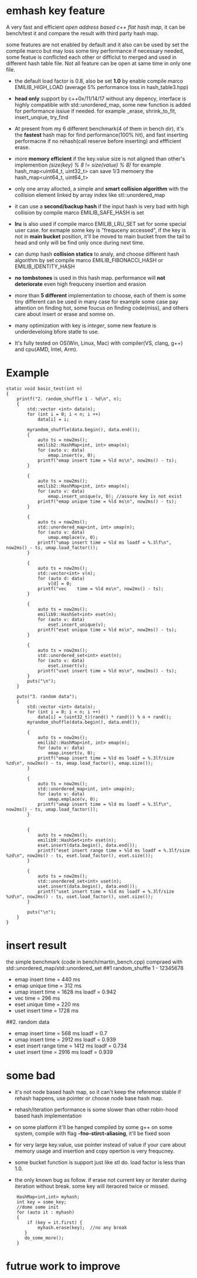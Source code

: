 # emhash key feature
A very fast and efficient *open address based c++ flat hash map*, it can be bench/test it and compare the result with third party hash map. 

some features are not enabled by default and it also can be used by set the compile marco but may loss some tiny performance if necessary needed, some featue is conflicted each other or difficlut to merged and used in different hash table file. Not all feature can be open at same time in only one file.

- the default load factor is 0.8, also be set **1.0** by enable compile marco EMILIB_HIGH_LOAD (average 5% performance loss in hash_table3.hpp)

- **head only** support by c++0x/11/14/17 without any depency, interface is highly compatible with std::unordered_map, some new function is added for performance issiue if needed. for example _erase, shrink_to_fit, insert_unqiue, try_find

- At present from my 6 different benchmark(4 of them in bench dir), it's the **fastest** hash map for find performance(100% hit), and fast inserting performacne if no rehash(call reserve before inserting) and effficient erase.

- more **memory efficient** if the key.value size is not aligned than other's implemention *(size(key) % 8 != size(value) % 8)* 
for example hash_map<uint64_t, uint32_t> can save 1/3 memoery the hash_map<uint64_t, uint64_t>

- only one array allocted, a simple and **smart collision algorithm** with the collision element linked by array index like stl::unordered_map

- it can use a **second/backup hash** if the input hash is very bad with high collision by compile marco EMILIB_SAFE_HASH is set

- **lru** is also used if compile marco EMILIB_LRU_SET set for some special user case. for exmaple some key is "frequceny accessed", if the key is not in **main bucket** position, it'll be moved to main bucket from the tail to head and only  will be find only once during next time.

- can dump hash **collision statics** to analy, and choose different hash algorithm by set compile marco EMILIB_FIBONACCI_HASH or EMILIB_IDENTITY_HASH

- **no tombstones** is used in this hash map. performance will **not deteriorate** even high frequceny insertion and erasion
- more than **5 different** implementation to choose, each of them is some tiny different can be used in many case
for example some case pay attention on finding hot, some foucus on finding code(miss), and others care about insert or erase and somne on.

- many optimization with key is *integer*, some new feature is underdeveloing bfore statle to use.

- It's fully tested on OS(Win, Linux, Mac) with compiler(VS, clang, g++) and cpu(AMD, Intel, Arm).

# Example

```
static void basic_test(int n)
{
    printf("2. random_shuffle 1 - %d\n", n);
    {
        std::vector <int> data(n);
        for (int i = 0; i < n; i ++)
            data[i] = i;

        myrandom_shuffle(data.begin(), data.end());
        {
            auto ts = now2ms();
            emilib2::HashMap<int, int> emap(n);
            for (auto v: data)
                emap.insert(v, 0);
            printf("emap insert time = %ld ms\n", now2ms() - ts);
        }

        {
            auto ts = now2ms();
            emilib2::HashMap<int, int> emap(n);
            for (auto v: data)
                emap.insert_unique(v, 0); //assure key is not exist
            printf("emap unique time = %ld ms\n", now2ms() - ts);
        }

        {
            auto ts = now2ms();
            std::unordered_map<int, int> umap(n);
            for (auto v: data)
                umap.emplace(v, 0);
            printf("umap insert time = %ld ms loadf = %.3lf\n", now2ms() - ts, umap.load_factor());
        }

        {
            auto ts = now2ms();
            std::vector<int> v(n);
            for (auto d: data)
                v[d] = 0;
            printf("vec    time = %ld ms\n", now2ms() - ts);
        }

        {
            auto ts = now2ms();
            emilib9::HashSet<int> eset(n);
            for (auto v: data)
                eset.insert_unique(v);
            printf("eset unique time = %ld ms\n", now2ms() - ts);
        }

        {
            auto ts = now2ms();
            std::unordered_set<int> eset(n);
            for (auto v: data)
                eset.insert(v);
            printf("uset insert time = %ld ms\n", now2ms() - ts);
        }
        puts("\n");
    }

    puts("3. random data");
    {
        std::vector <int> data(n);
        for (int i = 0; i < n; i ++)
            data[i] = (uint32_t)(rand() * rand()) % n + rand();
        myrandom_shuffle(data.begin(), data.end());

        {
            auto ts = now2ms();
            emilib2::HashMap<int, int> emap(n);
            for (auto v: data)
                emap.insert(v, 0);
            printf("emap insert time = %ld ms loadf = %.3lf/size %zd\n", now2ms() - ts, emap.load_factor(), emap.size());
        }

        {
            auto ts = now2ms();
            std::unordered_map<int, int> umap(n);
            for (auto v: data)
                umap.emplace(v, 0);
            printf("umap insert time = %ld ms loadf = %.3lf\n", now2ms() - ts, umap.load_factor());
        }


        {
            auto ts = now2ms();
            emilib9::HashSet<int> eset(n);
            eset.insert(data.begin(), data.end());
            printf("eset insert range time = %ld ms loadf = %.3lf/size %zd\n", now2ms() - ts, eset.load_factor(), eset.size());
        }

        {
            auto ts = now2ms();
            std::unordered_set<int> uset(n);
            uset.insert(data.begin(), data.end());
            printf("uset insert time = %ld ms loadf = %.3lf/size %zd\n", now2ms() - ts, uset.load_factor(), uset.size());
        }

        puts("\n");
    }
}
```


# insert result
the simple benchmark (code in bench/martin_bench.cpp) compraed with std::unordered_map/std::unordered_set
##1 random_shuffle 1 - 12345678
* emap insert time = 440 ms
* emap unique time = 312 ms
* umap insert time = 1628 ms loadf = 0.942
* vec    time = 296 ms
* eset unique time = 220 ms
* uset insert time = 1728 ms

##2. random data
*    emap insert time = 568 ms loadf = 0.7
*    umap insert time = 2912 ms loadf = 0.939
*    eset insert range time = 1412 ms loadf = 0.734
*    uset insert time = 2916 ms loadf = 0.939

# some bad
- it's not node based hash map, so it can't keep the reference stable if rehash happens, use pointer or choose node base hash map.

- rehash/iteration performance is some slower than other robin-hood based hash implementation

- on some platform it'll be hanged compiled by some g++ on some system, compile with flag **-fno-stirct-aliasing**, it'll be fixed soon
- for very large key.value, use pointer instead of value if your care about memory usage and insertion and copy opertion is very frequcney.

- some bucket function is support just like stl do. load factor is less than 1.0.

- the only known bug as follow. if erase not current key or iterater during iteration without break. some key will iteraored twice or missed.

```
    HashMap<int,int> myhash;
    int key = some_key;
    //dome some init
    for (auto it : myhash)
    {
        if (key = it.first) {
            myhash.erase(key);  //no any break
       }
       do_some_more();
    }
```
# futrue work to improve


